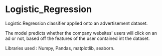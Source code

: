 # Logistic_Regression
Logistic Regression classifier applied onto an advertisement dataset.

The model predicts whether the company websites' users will click on an ad or not, based off the features of the user contained int the dataset.

Libraries used : Numpy, Pandas, matplotlib, seaborn.
